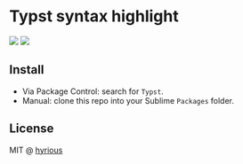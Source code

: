 # Typst syntax highlight

[![](https://img.shields.io/badge/license-MIT-brightgreen)](./LICENSE.txt)
[![](https://img.shields.io/badge/Sublime%20Text-4-ff9800)](https://www.sublimetext.com/blog/articles/sublime-text-4)

## Install

- Via Package Control: search for `Typst`.
- Manual: clone this repo into your Sublime `Packages` folder.

## License

MIT @ [hyrious](https://github.com/hyrious)
